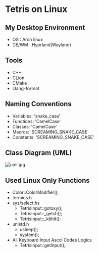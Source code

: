 # Tetris on Linux

## My Desktop Environment

- OS : Arch linux
- DE/WM : Hyprland(Wayland)

## Tools

- C++
- CLion
- CMake
- clang-format

## Naming Conventions

- Variables: 'snake_case'
- Functions: 'CamelCase'
- Classes: 'CamelCase'
- Macros: 'SCREAMING_SNAKE_CASE'
- Constants: 'SCREAMING_SNAKE_CASE'

## Class Diagram (UML)

![uml.jpg](uml.jpg)

## Used Linux Only Functions

- Color::ColorModifier();
- termios.h
- sys/select.hs
    - TetrisInput::gotoxy();
    - TetrisInput::_getch();
    - TetrisInput::_kbhit();
- unistd.h
    - usleep();
    - system();
- All Keyboard Input Ascci Codes Logics
    - TetrisInput::getInput();